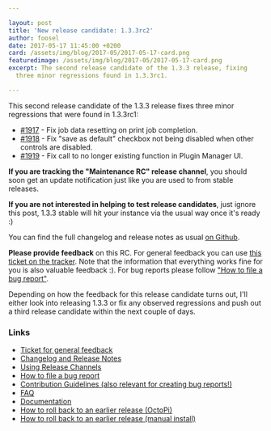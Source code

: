 ```yaml
---

layout: post
title: 'New release candidate: 1.3.3rc2'
author: foosel
date: 2017-05-17 11:45:00 +0200
card: /assets/img/blog/2017-05/2017-05-17-card.png
featuredimage: /assets/img/blog/2017-05/2017-05-17-card.png
excerpt: The second release candidate of the 1.3.3 release, fixing
  three minor regressions found in 1.3.3rc1.

---
```


This second release candidate of the 1.3.3 release fixes three minor
regressions that were found in 1.3.3rc1:

  * [#1917](https://github.com/foosel/OctoPrint/issues/1917) - Fix job
    data resetting on print job completion.
  * [#1918](https://github.com/foosel/OctoPrint/issues/1918) - Fix "save
    as default" checkbox not being disabled when other controls are
    disabled.
  * [#1919](https://github.com/foosel/OctoPrint/issues/1919) - Fix call
    to no longer existing function in Plugin Manager UI.

**If you are tracking the "Maintenance RC" release channel**, you
should soon get an update notification just like you are used to from
stable releases.

**If you are not interested in helping to test release candidates**, just
ignore this post, 1.3.3 stable will hit your instance via the usual
way once it's ready :)

You can find the full changelog and release notes as usual
[on Github](https://github.com/foosel/OctoPrint/releases/tag/1.3.3rc2).

**Please provide feedback** on this RC. For general feedback you can use
[this ticket on the tracker](https://github.com/foosel/OctoPrint/issues/1921).
Note that the information that everything works fine for you is also
valuable feedback :). For bug reports please follow
["How to file a bug report"](https://github.com/foosel/OctoPrint/blob/master/CONTRIBUTING.md#how-to-file-a-bug-report).

Depending on how the feedback for this release candidate turns out, I'll
either look into releasing 1.3.3 or fix any observed regressions and push
out a third release candidate within the next couple of days.

### Links

  * [Ticket for general feedback](https://github.com/foosel/OctoPrint/issues/1921)
  * [Changelog and Release Notes](https://github.com/foosel/OctoPrint/releases/tag/1.3.3rc2)
  * [Using Release Channels](https://github.com/foosel/OctoPrint/wiki/Using-Release-Channels)
  * [How to file a bug report](https://github.com/foosel/OctoPrint/blob/master/CONTRIBUTING.md#how-to-file-a-bug-report)
  * [Contribution Guidelines (also relevant for creating bug reports!)](https://github.com/foosel/OctoPrint/blob/master/CONTRIBUTING.md)
  * [FAQ](https://github.com/foosel/OctoPrint/wiki/FAQ)
  * [Documentation](http://docs.octoprint.org/)
  * [How to roll back to an earlier release (OctoPi)](https://github.com/foosel/OctoPrint/wiki/FAQ#how-can-i-revert-to-an-older-version-of-the-octoprint-installation-on-my-octopi-image)
  * [How to roll back to an earlier release (manual install)](https://github.com/foosel/OctoPrint/wiki/FAQ#how-can-i-roll-back-to-an-earlier-version-after-an-update)
